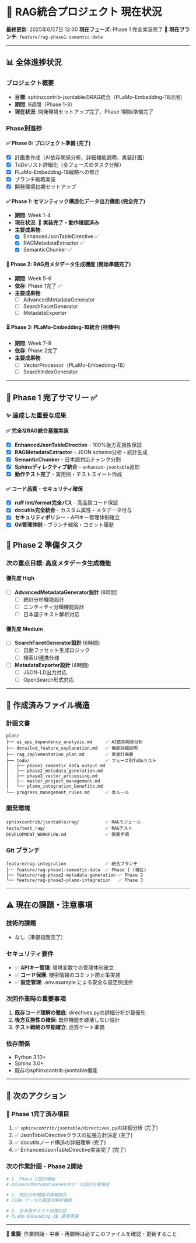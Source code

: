 # 🚀 RAG統合プロジェクト 現在状況

**最終更新**: 2025年6月7日 12:00
**現在フェーズ**: Phase 1 完全実装完了 🎉
**現在ブランチ**: `feature/rag-phase1-semantic-data`

---

## 📊 全体進捗状況

### プロジェクト概要
- **目標**: sphinxcontrib-jsontableのRAG統合（PLaMo-Embedding-1B活用）
- **期間**: 8週間（Phase 1-3）
- **現在状況**: 開発環境セットアップ完了、Phase 1開始準備完了

### Phase別進捗

#### ✅ **Phase 0: プロジェクト準備** (完了)
- [x] 計画書作成（AI依存関係分析、詳細機能説明、実装計画）
- [x] ToDoリスト詳細化（全フェーズのタスク分解）
- [x] PLaMo-Embedding-1B戦略への修正
- [x] ブランチ戦略実装
- [x] 開発環境初期セットアップ

#### ✅ **Phase 1: セマンティック構造化データ出力機能** (完全完了)
- **期間**: Week 1-4
- **現在状況**: 🎉 **実装完了・動作確認済み**
- **主要成果物**: 
  - [x] EnhancedJsonTableDirective ✅
  - [x] RAGMetadataExtractor ✅ 
  - [x] SemanticChunker ✅

#### 🔄 **Phase 2: RAG用メタデータ生成機能** (開始準備完了)
- **期間**: Week 5-6
- **依存**: Phase 1完了 ✅
- **主要成果物**:
  - [ ] AdvancedMetadataGenerator
  - [ ] SearchFacetGenerator
  - [ ] MetadataExporter

#### ⏳ **Phase 3: PLaMo-Embedding-1B統合** (待機中)
- **期間**: Week 7-8  
- **依存**: Phase 2完了
- **主要成果物**:
  - [ ] VectorProcessor（PLaMo-Embedding-1B）
  - [ ] SearchIndexGenerator

---

## 🎯 Phase 1 完了サマリー ✅

### ✨ 達成した重要な成果

#### ✅ **完全なRAG統合基盤実装** 
- [x] **EnhancedJsonTableDirective** - 100%後方互換性保証
- [x] **RAGMetadataExtractor** - JSON schema分析・統計生成  
- [x] **SemanticChunker** - 日本語対応チャンク分割
- [x] **Sphinxディレクティブ統合** - `enhanced-jsontable`追加
- [x] **動作テスト完了** - 実用例・テストスイート作成

#### ✅ **コード品質・セキュリティ確保**
- [x] **ruff lint/format完全パス** - 高品質コード保証
- [x] **docutils完全統合** - カスタム属性・メタデータ付与
- [x] **セキュリティポリシー** - APIキー管理体制確立
- [x] **Git管理体制** - ブランチ戦略・コミット履歴

## 🎯 Phase 2 準備タスク

### 次の重点目標: 高度メタデータ生成機能

#### 優先度 High  
- [ ] **AdvancedMetadataGenerator設計** (8時間)
  - [ ] 統計分析機能設計
  - [ ] エンティティ分類機能設計
  - [ ] 日本語テキスト解析対応

#### 優先度 Medium
- [ ] **SearchFacetGenerator設計** (6時間)
  - [ ] 自動ファセット生成ロジック
  - [ ] 検索UI連携仕様
- [ ] **MetadataExporter設計** (4時間)
  - [ ] JSON-LD出力対応
  - [ ] OpenSearch形式対応

---

## 📁 作成済みファイル構造

### 計画文書
```
plan/
├── ai_api_dependency_analysis.md     ✅ AI依存関係分析
├── detailed_feature_explanation.md   ✅ 機能詳細説明
├── rag_implementation_plan.md        ✅ 実装計画書
├── todo/                             ✅ フェーズ別ToDoリスト
│   ├── phase1_semantic_data_output.md
│   ├── phase2_metadata_generation.md
│   ├── phase3_vector_processing.md
│   ├── master_project_management.md
│   └── plamo_integration_benefits.md
└── progress_management_rules.md      ✅ 本ルール
```

### 開発環境
```
sphinxcontrib/jsontable/rag/          ✅ RAGモジュール
tests/test_rag/                       ✅ RAGテスト
DEVELOPMENT_WORKFLOW.md               ✅ 開発手順
```

### Git ブランチ
```
feature/rag-integration               ✅ 統合ブランチ
├── feature/rag-phase1-semantic-data  ✅ Phase 1 (現在)
├── feature/rag-phase2-metadata-generation ✅ Phase 2  
└── feature/rag-phase3-plamo-integration   ✅ Phase 3
```

---

## ⚠️ 現在の課題・注意事項

### 技術的課題
- なし（準備段階完了）

### セキュリティ要件
- ✅ **APIキー管理**: 環境変数での管理体制確立
- ✅ **コード保護**: 機密情報のコミット防止策実装
- ✅ **設定管理**: .env.example による安全な設定例提供

### 次回作業時の重要事項
1. **既存コード理解の徹底**: directives.pyの詳細分析が最優先
2. **後方互換性の確保**: 既存機能を破壊しない設計
3. **テスト戦略の早期確立**: 品質ゲート準備

### 依存関係
- Python 3.10+
- Sphinx 3.0+
- 既存のsphinxcontrib-jsontable機能

---

## 🎲 次のアクション

### 🎉 Phase 1完了済み項目
1. ✅ `sphinxcontrib/jsontable/directives.py`の詳細分析 (完了)
2. ✅ JsonTableDirectiveクラスの拡張方針決定 (完了)
3. ✅ docutilsノード構造の詳細理解 (完了)
4. ✅ EnhancedJsonTableDirective実装完了 (完了)

### 次の作業計画 - Phase 2開始
```bash
# 1. Phase 2設計開始
# AdvancedMetadataGenerator の設計仕様策定

# 2. 統計分析機能の詳細設計
# JSON データの高度な解析機能

# 3. 日本語テキスト処理対応
# PLaMo-Embedding-1B 連携準備
```

---

**🚨 重要**: 作業開始・中断・再開時は必ずこのファイルを確認・更新すること